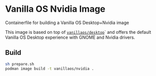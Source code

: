 # Vanilla OS Nvidia Image

Containerfile for building a Vanilla OS Desktop+Nvidia image

This image is based on top of [`vanillaos/desktop`](https://github.com/Vanilla-OS/desktop-image/pkgs/container/desktop)` and offers the default Vanilla OS Desktop experience with GNOME and Nvidia drivers.

## Build

```bash
sh prepare.sh
podman image build -t vanillaos/nvidia .
```
